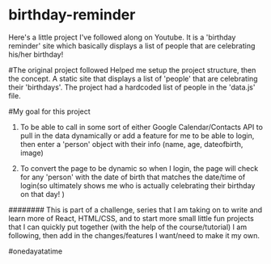 # birthday-reminder
Here's a little project I've followed along on Youtube. It is a 'birthday reminder' site which basically displays a list of people that are celebrating his/her birthday!

#The original project followed
Helped me setup the project structure, then the concept. A static site that displays a list of 'people' that are celebrating their 'birthdays'. The project had a hardcoded list
of people in the 'data.js' file.

#My goal for this project
1. To be able to call in some sort of either Google Calendar/Contacts API to pull in the data dynamically or add a feature for me to be able to login, then enter a 'person' object
with their info (name, age, dateofbirth, image)

2. To convert the page to be dynamic so when I login, the page will check for any 'person' with the date of birth that matches the date/time of login(so ultimately shows me who 
is actually celebrating their birthday on that day! )



########
This is part of a challenge, series that I am taking on to write and learn more of React, HTML/CSS, and to start more small little fun projects that I can quickly put together
(with the help of the course/tutorial) I am following, then add in the changes/features I want/need to make it my own.

#onedayatatime
